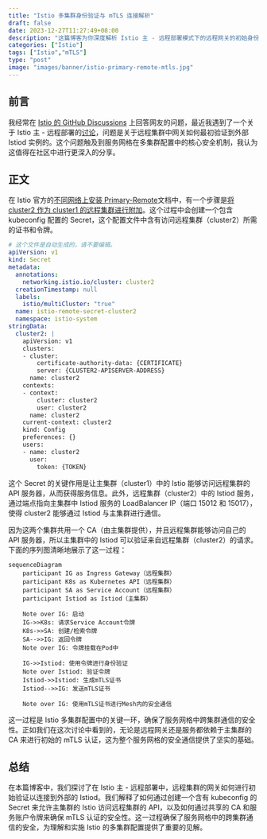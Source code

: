 ```yaml
---
title: "Istio 多集群身份验证与 mTLS 连接解析"
draft: false
date: 2023-12-27T11:27:49+08:00
description: "这篇博客为你深度解析 Istio 主 - 远程部署模式下的远程网关的初始身份验证及 mTLS 连接流程。"
categories: ["Istio"]
tags: ["Istio","mTLS"]
type: "post"
image: "images/banner/istio-primary-remote-mtls.jpg"
---
```


## 前言

我经常在 [Istio 的 GitHub Discussions](https://github.com/istio/istio/discussions) 上回答网友的问题，最近我遇到了一个关于 Istio 主 - 远程部署的[讨论](https://github.com/istio/istio/discussions/48343)，问题是关于远程集群中网关如何最初验证到外部 Istiod 实例的。这个问题触及到服务网格在多集群配置中的核心安全机制，我认为这值得在社区中进行更深入的分享。

## 正文

在 Istio 官方的[不同网络上安装 Primary-Remote](https://istio.io/latest/docs/setup/install/multicluster/primary-remote_multi-network/)文档中，有一个步骤是[将 cluster2 作为 cluster1 的远程集群进行附加](https://istio.io/latest/docs/setup/install/multicluster/primary-remote_multi-network/#attach-cluster2-as-a-remote-cluster-of-cluster1)。这个过程中会创建一个包含 kubeconfig 配置的 Secret，这个配置文件中含有访问远程集群（cluster2）所需的证书和令牌。

```yaml
# 这个文件是自动生成的，请不要编辑。
apiVersion: v1
kind: Secret
metadata:
  annotations:
    networking.istio.io/cluster: cluster2
  creationTimestamp: null
  labels:
    istio/multiCluster: "true"
  name: istio-remote-secret-cluster2
  namespace: istio-system
stringData:
  cluster2: |
    apiVersion: v1
    clusters:
    - cluster:
        certificate-authority-data: {CERTIFICATE}
        server: {CLUSTER2-APISERVER-ADDRESS}
      name: cluster2
    contexts:
    - context:
        cluster: cluster2
        user: cluster2
      name: cluster2
    current-context: cluster2
    kind: Config
    preferences: {}
    users:
    - name: cluster2
      user:
        token: {TOKEN}
```

这个 Secret 的关键作用是让主集群（cluster1）中的 Istio 能够访问远程集群的 API 服务器，从而获得服务信息。此外，远程集群（cluster2）中的 Istiod 服务，通过端点指向主集群中 Istiod 服务的 LoadBalancer IP（端口 15012 和 15017），使得 cluster2 能够通过 Istiod 与主集群进行通信。

因为这两个集群共用一个 CA（由主集群提供），并且远程集群能够访问自己的 API 服务器，所以主集群中的 Istiod 可以验证来自远程集群（cluster2）的请求。下面的序列图清晰地展示了这一过程：

```mermaid
sequenceDiagram
    participant IG as Ingress Gateway（远程集群）
    participant K8s as Kubernetes API（远程集群）
    participant SA as Service Account（远程集群）
    participant Istiod as Istiod（主集群）

    Note over IG: 启动
    IG->>K8s: 请求Service Account令牌
    K8s->>SA: 创建/检索令牌
    SA-->>IG: 返回令牌
    Note over IG: 令牌挂载在Pod中

    IG->>Istiod: 使用令牌进行身份验证
    Note over Istiod: 验证令牌
    Istiod->>Istiod: 生成mTLS证书
    Istiod-->>IG: 发送mTLS证书

    Note over IG: 使用mTLS证书进行Mesh内的安全通信
```

这一过程是 Istio 多集群配置中的关键一环，确保了服务网格中跨集群通信的安全性。正如我们在这次讨论中看到的，无论是远程网关还是服务都依赖于主集群的 CA 来进行初始的 mTLS 认证，这为整个服务网格的安全通信提供了坚实的基础。

## 总结

在本篇博客中，我们探讨了在 Istio 主 - 远程部署中，远程集群的网关如何进行初始验证以连接到外部的 Istiod。我们解释了如何通过创建一个含有 kubeconfig 的 Secret 来允许主集群的 Istio 访问远程集群的 API，以及如何通过共享的 CA 和服务账户令牌来确保 mTLS 认证的安全性。这一过程确保了服务网格中的跨集群通信的安全，为理解和实施 Istio 的多集群配置提供了重要的见解。
